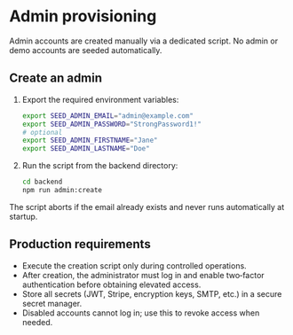 # Admin provisioning

Admin accounts are created manually via a dedicated script. No admin or demo accounts are seeded automatically.

## Create an admin

1. Export the required environment variables:

   ```bash
   export SEED_ADMIN_EMAIL="admin@example.com"
   export SEED_ADMIN_PASSWORD="StrongPassword1!"
   # optional
   export SEED_ADMIN_FIRSTNAME="Jane"
   export SEED_ADMIN_LASTNAME="Doe"
   ```

2. Run the script from the backend directory:

   ```bash
   cd backend
   npm run admin:create
   ```

The script aborts if the email already exists and never runs automatically at startup.

## Production requirements

- Execute the creation script only during controlled operations.
- After creation, the administrator must log in and enable two‑factor authentication before obtaining elevated access.
- Store all secrets (JWT, Stripe, encryption keys, SMTP, etc.) in a secure secret manager.
- Disabled accounts cannot log in; use this to revoke access when needed.
